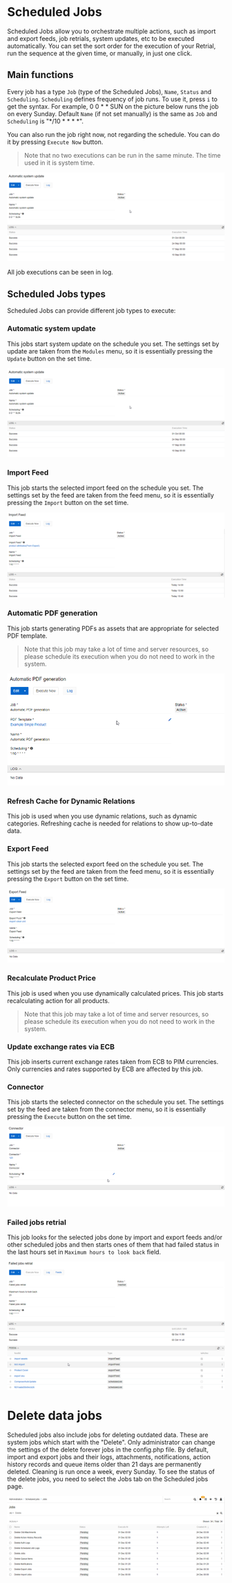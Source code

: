 # Scheduled Jobs

Scheduled Jobs allow you to orchestrate multiple actions, such as import and export feeds, job retrials, system updates, etc to be executed automatically. You can set the sort order for the execution of your Retrial, run the sequence at the given time, or manually, in just one click.

## Main functions

Every job has a type `Job` (type of the Scheduled Jobs), `Name`, `Status` and `Scheduling`. `Scheduling` defines frequency of job runs. To use it, press `i` to get the syntax. For example, 0 0 * * SUN on the picture below runs the job on every Sunday. Default `Name` (if not set manually) is the same as `Job` and `Scheduling` is "*/10 * * * *".

You can also run the job right now, not regarding the schedule. You can do it by pressing `Execute Now` button.

> Note that no two executions can be run in the same minute. The time used in it is system time.

![Main menu](_assets/scheduled-jobs/scheduled-jobs-main-menu.png)

All job executions can be seen in log.

## Scheduled Jobs types

Scheduled Jobs can provide different job types to execute:

### Automatic system update

This jobs start system update on the schedule you set. The settings set by update are taken from the `Modules` menu, so it is essentially pressing the `Update` button on the set time.

![Main menu](_assets/scheduled-jobs/scheduled-jobs-main-menu.png)


### Import Feed

This job starts the selected import feed on the schedule you set. The settings set by the feed are taken from the feed menu, so it is essentially pressing the `Import` button on the set time.

![Import feed Scheduled](_assets/scheduled-jobs/scheduled-jobs-import-feed.png)

### Automatic PDF generation

This job starts generating PDFs as assets that are appropriate for selected PDF template.

> Note that this job may take a lot of time and server resources, so please schedule its execution when you do not need to work in the system.

![Connector PDF](_assets/scheduled-jobs/scheduled-jobs-PDF.png)

### Refresh Cache for Dynamic Relations

This job is used when you use dynamic relations, such as dynamic categories. Refreshing cache is needed for relations to show up-to-date data.

### Export Feed 

This job starts the selected export feed on the schedule you set. The settings set by the feed are taken from the feed menu, so it is essentially pressing the `Export` button on the set time.

![Export feed Scheduled](_assets/scheduled-jobs/scheduled-jobs-export-feed.png)

### Recalculate Product Price

This job is used when you use dynamically calculated prices. This job starts recalculating action for all products. 

> Note that this job may take a lot of time and server resources, so please schedule its execution when you do not need to work in the system.

### Update exchange rates via ECB

This job inserts current exchange rates taken from ECB to PIM currencies. Only currencies and rates supported by ECB are affected by this job.

### Connector

This job starts the selected connector on the schedule you set. The settings set by the feed are taken from the connector menu, so it is essentially pressing the `Execute` button on the set time.

![Connector Scheduled](_assets/scheduled-jobs/scheduled-jobs-connector.png)

### Failed jobs retrial

This job looks for the selected jobs done by import and export feeds and/or other scheduled jobs and then starts ones of them that had failed status in the last hours set in `Maximum hours to look back` field.

![Retrial Scheduled](_assets/scheduled-jobs/scheduled-jobs-retrials.png)

# Delete data jobs

Scheduled jobs also include jobs for deleting outdated data. These are system jobs which start with the "Delete". Only administrator can change the settings of the delete forever jobs in the config.php file. By default, import and export jobs and their logs, attachments, notifications, action history records and queue items older than 21 days are permanently deleted. Cleaning is run once a week, every Sunday. To see the status of the delete jobs, you need to select the Jobs tab on the Scheduled jobs page.

![Delete data](_assets/scheduled-jobs/scheduled-jobs-delete-data.png)